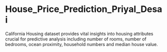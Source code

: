 # House_Price_Prediction_Priyal_Desai
California Housing dataset provides vital insights into housing attributes crucial for predictive analysis including number of rooms, number of bedrooms, ocean proximity, household numbers and median house value.
